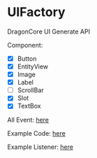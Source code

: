 # UIFactory

DragonCore UI Generate API

Component:
- [x] Button
- [x] EntityView
- [x] Image
- [x] Label
- [ ] ScrollBar
- [x] Slot
- [x] TextBox

All Event: [here](https://github.com/xxxijustwei/UIFactory/tree/master/src/main/java/com/taylorswiftcn/megumi/uifactory/event)

Example Code: [here](https://github.com/xxxijustwei/UIFactory/blob/master/src/main/java/com/taylorswiftcn/megumi/uifactory/commands/sub/TestCommand.java)

Example Listener: [here](https://github.com/xxxijustwei/UIFactory/blob/master/src/main/java/com/taylorswiftcn/megumi/uifactory/listener/TestListener.java)